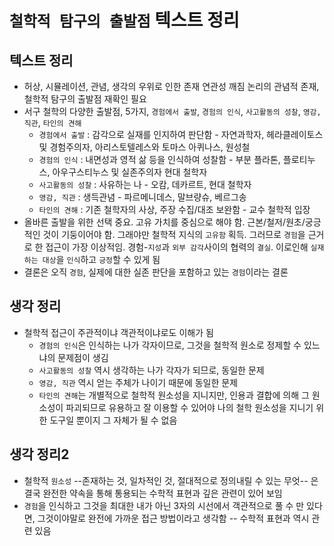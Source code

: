 # `철학적 탐구의 출발점` 텍스트 정리

## 텍스트 정리
- 허상, 시뮬레이션, 관념, 생각의 우위로 인한 존재 연관성 깨짐 논리의 관념적 존재, 철학적 탐구의 출발점 재확인 필요
- 서구 철학의 다양한 출발점, 5가지, `경험에서 출발`, `경험의 인식`, `사고활동의 성찰`, `영감, 직관`, `타인의 견해`
  - `경험에서 출발` : 감각으로 실재를 인지하여 판단함 - 자연과학자, 헤라클레이토스 및 경험주의자, 아리스토텔레스와 토마스 아퀴나스, 원성철
  - `경험의 인식` : 내면성과 영적 삶 등을 인식하여 성찰함 - 부분 플라톤, 플로티누스, 아우구스티누스 및 실존주의자 현대 철학자
  - `사고활동의 성찰` : 사유하는 나 - 오캄, 데카르트, 현대 철학자
  - `영감, 직관` : 생득관념 - 파르메니데스, 말브량슈, 베르그송
   - `타인의 견해` : 기존 철학자의 사상, 주장 수집/대조 보완함 - 교수 철학적 입장
 - 올바른 출발을 위한 선택 중요. 고유 가치를 중심으로 해야 함. 근본/철저/원초/궁긍적인 것이 기둥이어야 함. 그래야만 철학적 지식의 `고유함` 획득. 그러므로 `경험`을 근거로 한 접근이 가장 이상적임. 경험-`지성`과 `외부 감각`사이의 협력의 `결실`. 이로인해 `실재하는 대상`을 `인식`하고 `긍정`할 수 있게 됨
- 결론은 오직 `경험`, 실제에 대한 실존 판단을 포함하고 있는 `경험`이라는 결론

## 생각 정리
- 철학적 접근이 주관적이냐 객관적이냐로도 이해가 됨
  - `경험의 인식`은 인식하는 나가 각자이므로, 그것을 철학적 원소로 정제할 수 있느냐의 문제점이 생김
  - `사고활동의 성찰` 역시 생각하는 나가 각자가 되므로, 동일한 문제
  - `영감, 직관` 역시 얻는 주체가 나이기 때문에 동일한 문제
  - `타인의 견해`는 개별적으로 철학적 원소성을 지니지만, 인용과 결합에 의해 그 원소성이 파괴되므로 유용하고 잘 이용할 수 있어야 나의 철학 원소성을 지니기 위한 도구일 뿐이지 그 자체가 될 수 없음

## 생각 정리2
- 철학적 `원소성` --존재하는 것, 일차적인 것, 절대적으로 정의내릴 수 있는 무엇-- 은 결국 완전한 약속을 통해 통용되는 수학적 표현과 깊은 관련이 있어 보임
- `경험`을 인식하고 그것을 최대한 내가 아닌 3자의 시선에서 객관적으로 풀 수 만 있다면, 그것이야말로 완전에 가까운 접근 방법이라고 생각함 -- 수학적 표현과 역시 관련 있음
